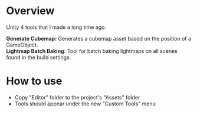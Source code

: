 # Overview
Unity 4 tools that I made a long time ago.

**Generate Cubemap:** Generates a cubemap asset based on the position of a GameObject.\
**Lightmap Batch Baking:** Tool for batch baking lightmaps on all scenes found in the build settings.

# How to use
* Copy "Editor" folder to the project's "Assets" folder
* Tools should appear under the new "Custom Tools" menu